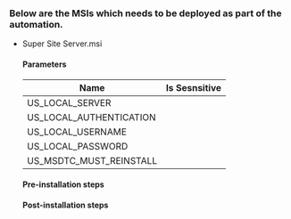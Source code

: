 ### Below are the MSIs which needs to be deployed as part of the automation.
* Super Site Server.msi
  #### Parameters

  | Name                                     | Is Sesnsitive                                   |
  | -----------------------------------------| --------------------------------------- |
  | US_LOCAL_SERVER                          |                                    |
  | US_LOCAL_AUTHENTICATION                  |                                     |
  | US_LOCAL_USERNAME                          |                                    |
  | US_LOCAL_PASSWORD                  |                                     |
   | US_MSDTC_MUST_REINSTALL                  |                                     |

  #### Pre-installation steps
  #### Post-installation steps
